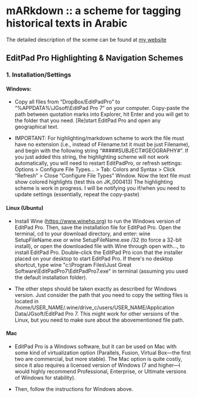 # mARkdown :: a scheme for tagging historical texts in Arabic

The detailed description of the sceme can be found at [my website](http://maximromanov.github.io/mARkdown/)

## EditPad Pro Highlighting & Navigation Schemes

### 1. Installation/Settings

#### Windows:

- Copy all files from “DropBox/EditPadPro” to “%APPDATA%\JGsoft\EditPad Pro 7” on your computer. Copy-paste the path between quotation marks into Explorer, hit Enter and you will get to the folder that you need. [Re]start EditPad Pro and open any geographical text.

- IMPORTANT: For highlighting/markdown scheme to work the file must have no extension (i.e., instead of Filename.txt it must be just Filename), and begin with the following string “#####SUBJECT#GEOGRAPHY#”. If you just added this string, the highlighting scheme will not work automatically, you will need to restart EditPadPro, or refresh settings: Options > Configure File Types… > Tab: Colors and Syntax > Click “Refresh” > Close “Configure File Types” Window.
Now the text file must show colored highlights (test this on JK_000413)
The highlighting scheme is work in progress. I will be notifying you if/when you need to update settings (essentially, repeat the copy-paste)

#### Linux (Ubuntu)

- Install Wine (https://www.winehq.org) to run the Windows version of EditPad Pro. Then, save the installation file for EditPad Pro. Open the terminal, cd to your download directory, and enter: wine SetupFileName.exe or wine SetupFileName.exe /32 (to force a 32-bit install), or open the downloaded file with Wine through open with…, to install EditPad Pro. Double-click the EditPad Pro icon that the installer placed on your desktop to start EditPad Pro. If there's no desktop shortcut, type wine "c:\Program Files\Just Great Software\EditPadPro7\EditPadPro7.exe" in terminal (assuming you used the default installation folder).

- The other steps should be taken exactly as described for Windows version. Just consider the path that you need to copy the setting files is located in     /home/USER_NAME/.wine/drive_c/users/USER_NAME/Application Data/JGsoft/EditPad Pro 7.
This might work for other versions of the Linux, but you need to make sure about the abovementioned file path.

#### Mac

- EditPad Pro is a Windows software, but it can be used on Mac with some kind of virtualization option (Parallels, Fusion, Virtual Box—the first two are commercial, but more stable). The Mac option is quite costly, since it also requires a licensed version of Windows (7 and higher—I would highly recommend Professional, Enterprise, or Ultimate versions of Windows for stability).

- Then, follow the instructions for Windows above. 
